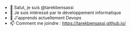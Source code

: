 - 👋 Salut, je suis @tarekbensassi
- 👀 Je suis intéressé par le développement informatique
- 🌱 J'apprends actuellement Devops
- 📫 Comment me joindre : https://tarekbensassi.github.io/

<!---
tarekbensassi/tarekbensassi est un référentiel ✨ spécial ✨ car son `README.md` (ce fichier) apparaît sur votre profil GitHub.
Vous pouvez cliquer sur le lien Aperçu pour examiner vos modifications.
--->
